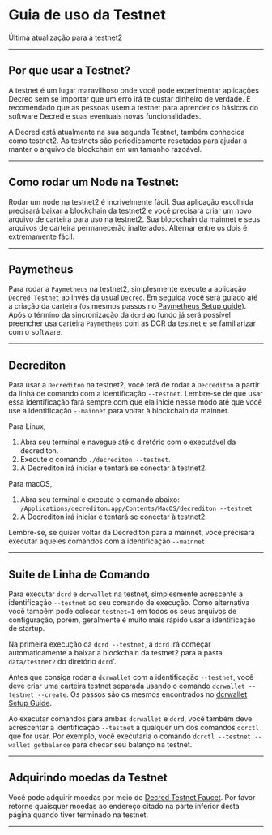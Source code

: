 # Guia de uso da Testnet

Última atualização para a testnet2

---

## Por que usar a Testnet?

A testnet é um lugar maravilhoso onde você pode experimentar aplicações Decred sem se importar que um erro irá te custar dinheiro de verdade. É recomendado que as pessoas usem a testnet para aprender os básicos do software Decred e suas eventuais novas funcionalidades.

A Decred está atualmente na sua segunda Testnet, também conhecida como testnet2. As testnets são periodicamente resetadas para ajudar a manter o arquivo da blockchain em um tamanho razoável.

---

## Como rodar um Node na Testnet:

Rodar um node na testnet2 é incrivelmente fácil. Sua aplicação escolhida precisará baixar a blockchain da testnet2 e você precisará criar um novo arquivo de carteira para uso na testnet2. Sua blockchain da mainnet e seus arquivos de carteira permanecerão inalterados. Alternar entre os dois é extremamente fácil.

---

## Paymetheus

Para rodar a `Paymetheus` na testnet2, simplesmente execute a aplicação `Decred Testnet` ao invés da usual `Decred`. Em seguida você será guiado até a criação da carteira (os mesmos passos no [Paymetheus Setup guide](/getting-started/user-guides/paymetheus.md)). Após o término da sincronização da `dcrd` ao fundo já será possível preencher usa carteira `Paymetheus` com as DCR da testnet e se familiarizar com o software.  

---

## Decrediton 

Para usar a `Decrediton` na testnet2, você terá de rodar a `Decrediton` a partir da linha de comando com a identificação `--testnet`. Lembre-se de que usar essa identificação fará sempre com que ela inicie nesse modo até que você use a identificação `--mainnet` para voltar à blockchain da mainnet.

Para Linux, 

1. Abra seu terminal e navegue até o diretório com o executável da decrediton.
2. Execute o comando `./decrediton --testnet`.
3. A Decrediton irá iniciar e tentará se conectar à testnet2.

Para macOS,

1. Abra seu terminal e execute o comando abaixo: `/Applications/decrediton.app/Contents/MacOS/decrediton --testnet`
2. A Decrediton irá iniciar e tentará se conectar à testnet2.

Lembre-se, se quiser voltar da Decrediton para a mainnet, você precisará executar aqueles comandos com a identificação `--mainnet`.

___ 

## Suite de Linha de Comando

Para executar `dcrd` e `dcrwallet` na testnet, simplesmente acrescente a identificação `--testnet` ao seu comando de execução. Como alternativa você também pode colocar `testnet=1` em todos os seus arquivos de configuração, porém, geralmente é muito mais rápido usar a identificação de startup.

Na primeira execução da `dcrd --testnet`, a `dcrd` irá começar automaticamente a baixar a blockchain da testnet2 para a pasta `data/testnet2` do diretório `dcrd`'. 

Antes que consiga rodar a `dcrwallet` com a identificação `--testnet`, você deve criar uma carteira testnet separada usando o comando `dcrwallet --testnet --create`. Os passos são os mesmos encontrados no [dcrwallet Setup Guide](/getting-started/user-guides/dcrwallet-setup.md). 

Ao executar comandos para ambas `dcrwallet` e `dcrd`, você também deve acrescentar a identificação `--testnet` a qualquer um dos comandos `dcrctl` que for usar. Por exemplo, você executaria o comando `dcrctl --testnet --wallet getbalance` para checar seu balanço na testnet. 

---

## Adquirindo moedas da Testnet

Você pode adquirir moedas por meio do [Decred Testnet Faucet](https://faucet.decred.org). Por favor retorne quaisquer moedas ao endereço citado na parte inferior desta página quando tiver terminado na testnet.

---

